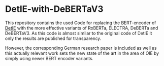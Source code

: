# DetIE-with-DeBERTaV3

This repository contains the used Code for replacing the BERT-encoder of [DetIE](https://github.com/sberbank-ai/DetIE) with the more effective variants of RoBERTa, ELECTRA, DeBERTa and DeBERTaV3.
As this code is almost similar to the original code of DetIE it only the results are published for transparency.

However, the corresponding German research paper is included as well as this actually relevant work sets the new state of the art in the area of OIE by simply using newer BERT encoder variants.
